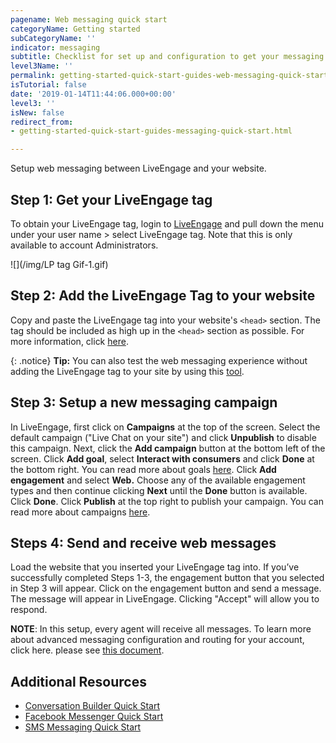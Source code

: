 ```yaml
---
pagename: Web messaging quick start
categoryName: Getting started
subCategoryName: ''
indicator: messaging
subtitle: Checklist for set up and configuration to get your messaging program running
level3Name: ''
permalink: getting-started-quick-start-guides-web-messaging-quick-start.html
isTutorial: false
date: '2019-01-14T11:44:06.000+00:00'
level3: ''
isNew: false
redirect_from:
- getting-started-quick-start-guides-messaging-quick-start.html

---
```

Setup web messaging between LiveEngage and your website.

## Step 1: Get your LiveEngage tag

To obtain your LiveEngage tag, login to [LiveEngage](https://authentication.liveperson.net/) and pull down the menu under your user name > select LiveEngage tag. Note that this is only available to account Administrators.

![](/img/LP tag Gif-1.gif)

## Step 2: Add the LiveEngage Tag to your website

Copy and paste the LiveEngage tag into your website's `<head>` section. The tag should be included as high up in the `<head>` section as possible. For more information, click [here](https://knowledge.liveperson.com/getting-started-add-the-liveperson-tag-to-your-website.html).

{: .notice}
**Tip:** You can also test the web messaging experience without adding the LiveEngage tag to your site by using this [tool](https://developers.liveperson.io/web-messaging/).

## Step 3: Setup a new messaging campaign

In LiveEngage, first click on **Campaigns** at the top of the screen. Select the default campaign ("Live Chat on your site") and click **Unpublish** to disable this campaign. Next, click the **Add campaign** button at the bottom left of the screen. Click **Add goal**, select **Interact with consumers** and click **Done** at the bottom right. You can read more about goals [here](https://knowledge.liveperson.com/contact-center-management-campaigns-campaign-goals.html). Click **Add engagement** and select **Web.** Choose any of the available engagement types and then continue clicking **Next** until the **Done** button is available. Click **Done**. Click **Publish** at the top right to publish your campaign. You can read more about campaigns [here](https://knowledge.liveperson.com/contact-center-management-campaigns-campaigns-overview.html).

## Steps 4: Send and receive web messages

Load the website that you inserted your LiveEngage tag into. If you’ve successfully completed Steps 1-3, the engagement button that you selected in Step 3 will appear. Click on the engagement button and send a message. The message will appear in LiveEngage. Clicking "Accept" will allow you to respond.

**NOTE**: In this setup, every agent will receive all messages. To learn more about advanced messaging configuration and routing for your account, click here. please see [this document](https://knowledge.liveperson.com/getting-started-getting-started-with-messaging.html).

## Additional Resources

* [Conversation Builder Quick Start](https://knowledge.liveperson.com/getting-started-quick-start-guides-bots-quick-start.html)
* [Facebook Messenger Quick Start](https://knowledge.liveperson.com/getting-started-quick-start-guides-facebook-messenger-quick-start.html)
* [SMS Messaging Quick Start](https://knowledge.liveperson.com/getting-started-quick-start-guides-twilio-sms-quick-start.html)